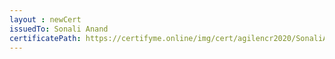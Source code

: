 ```yaml
--- 
layout : newCert 
issuedTo: Sonali Anand 
certificatePath: https://certifyme.online/img/cert/agilencr2020/SonaliAnand_8b8b7.png
--- 
```

